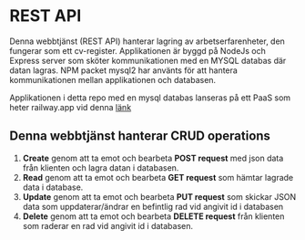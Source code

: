 # REST API
Denna webbtjänst (REST API) hanterar lagring av arbetserfarenheter, den fungerar som ett cv-register. 
Applikationen är byggd på NodeJs och Express server som sköter kommunikationen med en MYSQL databas där datan lagras. NPM packet mysql2 har använts för att hantera kommunikationen mellan applikationen och databasen. 

Applikationen i detta repo med en mysql databas lanseras på ett PaaS som heter railway.app vid denna [länk](https://api-production-b4dc.up.railway.app/)

## Denna webbtjänst hanterar CRUD operations 
1. **Create** genom att ta emot och bearbeta **POST request** med json data från klienten och lagra datan i databasen.
2. **Read** genom att ta emot och bearbeta **GET request** som hämtar lagrade data i database.
3. **Update** genom att ta emot och bearbeta **PUT request** som skickar JSON data som uppdaterar/ändrar en befintlig rad vid angivit id i databasen
4. **Delete** genom att ta emot och bearbeta **DELETE request** från klienten som raderar en rad vid angivit id i databasen.

